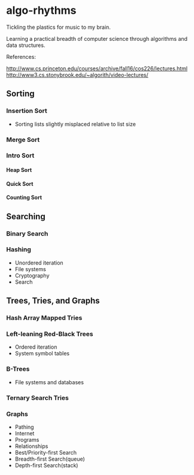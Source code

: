 # algo-rhythms
Tickling the plastics for music to my brain.

Learning a practical breadth of computer science through algorithms and data structures.

References:

<http://www.cs.princeton.edu/courses/archive/fall16/cos226/lectures.html>
<http://www3.cs.stonybrook.edu/~algorith/video-lectures/>

## Sorting

### Insertion Sort
-   Sorting lists slightly misplaced relative to list size

### Merge Sort

### Intro Sort

#### Heap Sort

#### Quick Sort

#### Counting Sort

## Searching

### Binary Search

### Hashing
-   Unordered iteration
-   File systems
-   Cryptography
-   Search


## Trees, Tries, and Graphs

### Hash Array Mapped Tries

### Left-leaning Red-Black Trees
-   Ordered iteration
-   System symbol tables

### B-Trees
-   File systems and databases

### Ternary Search Tries

### Graphs
-   Pathing
-   Internet
-   Programs
-   Relationships
-   Best/Priority-first Search
-   Breadth-first Search(queue)
-   Depth-first Search(stack)
